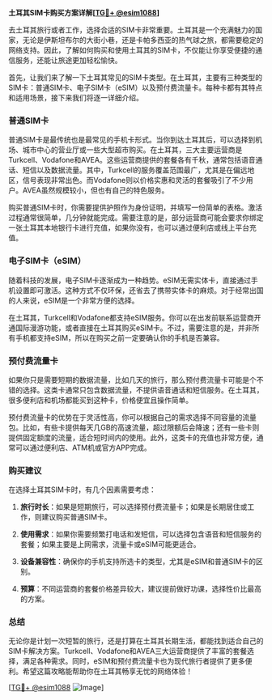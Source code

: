 **土耳其SIM卡购买方案详解[[TG💪+ @esim1088](https://t.me/s/esim1088)]**

去土耳其旅行或者工作，选择合适的SIM卡非常重要。土耳其是一个充满魅力的国家，无论是伊斯坦布尔的大街小巷，还是卡帕多西亚的热气球之旅，都需要稳定的网络支持。因此，了解如何购买和使用土耳其的SIM卡，不仅能让你享受便捷的通信服务，还能让旅途更加轻松愉快。

首先，让我们来了解一下土耳其常见的SIM卡类型。在土耳其，主要有三种类型的SIM卡：普通SIM卡、电子SIM卡（eSIM）以及预付费流量卡。每种卡都有其特点和适用场景，接下来我们将逐一详细介绍。

### **普通SIM卡**
普通SIM卡是最传统也是最常见的手机卡形式。当你到达土耳其后，可以选择到机场、城市中心的营业厅或一些大型超市购买。在土耳其，三大主要运营商是Turkcell、Vodafone和AVEA。这些运营商提供的套餐各有千秋，通常包括语音通话、短信以及数据流量。其中，Turkcell的服务覆盖范围最广，尤其是在偏远地区，信号表现非常出色。而Vodafone则以价格实惠和灵活的套餐吸引了不少用户。AVEA虽然规模较小，但也有自己的特色服务。

购买普通SIM卡时，你需要提供护照作为身份证明，并填写一份简单的表格。激活过程通常很简单，几分钟就能完成。需要注意的是，部分运营商可能会要求你绑定一张土耳其本地银行卡进行充值，如果你没有，也可以通过便利店或线上平台充值。

### **电子SIM卡（eSIM）**
随着科技的发展，电子SIM卡逐渐成为一种趋势。eSIM无需实体卡，直接通过手机设置即可激活。这种方式不仅环保，还省去了携带实体卡的麻烦。对于经常出国的人来说，eSIM是一个非常方便的选择。

在土耳其，Turkcell和Vodafone都支持eSIM服务。你可以在出发前联系运营商开通国际漫游功能，或者直接在土耳其购买eSIM卡。不过，需要注意的是，并非所有手机都支持eSIM，所以在购买之前一定要确认你的手机是否兼容。

### **预付费流量卡**
如果你只是需要短期的数据流量，比如几天的旅行，那么预付费流量卡可能是个不错的选择。这类卡通常只包含数据流量，不提供语音通话和短信服务。在土耳其，很多便利店和机场都能买到这种卡，价格便宜且操作简单。

预付费流量卡的优势在于灵活性高，你可以根据自己的需求选择不同容量的流量包。比如，有些卡提供每天几GB的高速流量，超过限额后会降速；还有一些卡则提供固定额度的流量，适合短时间内的使用。此外，这类卡的充值也非常方便，通常可以通过便利店、ATM机或官方APP完成。

### **购买建议**
在选择土耳其SIM卡时，有几个因素需要考虑：

1. **旅行时长**：如果是短期旅行，可以选择预付费流量卡；如果是长期居住或工作，则建议购买普通SIM卡。
   
2. **使用需求**：如果你需要频繁打电话和发短信，可以选择包含语音和短信服务的套餐；如果主要是上网需求，流量卡或eSIM可能更适合。

3. **设备兼容性**：确保你的手机支持所选卡的类型，尤其是eSIM和普通SIM卡的区别。

4. **预算**：不同运营商的套餐价格差异较大，建议提前做好功课，选择性价比最高的方案。

### **总结**
无论你是计划一次短暂的旅行，还是打算在土耳其长期生活，都能找到适合自己的SIM卡解决方案。Turkcell、Vodafone和AVEA三大运营商提供了丰富的套餐选择，满足各种需求。同时，eSIM和预付费流量卡也为现代旅行者提供了更多便利。希望这篇攻略能帮助你在土耳其畅享无忧的网络体验！

[[TG💪+ @esim1088](https://t.me/s/esim1088) ![Image](https://i.postimg.cc/4NQfJmqS/Snipaste-2025-05-13-00-14-12.png)]